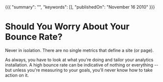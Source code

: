 {{{
    "summary": "",
    "keywords": [],
    "publishedOn": "November 16 2010"
}}}


# Should You Worry About Your Bounce Rate?

Never in isolation. There are no single metrics that define a site (or page).

As always, you have to look at what you're doing and tailor your analytics installation. A high bounce rate can be indicative of nothing or everything -- but unless you're measuring to your goals, you'll never know how to take action on it. 

[][1]

 [1]: http://www.sitepronews.com/2010/11/07/should-you-worry-about-your-bounce-rate/